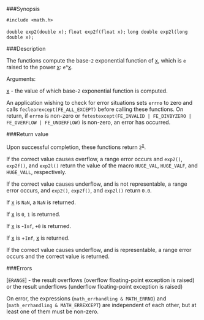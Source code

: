 ###Synopsis

`#include <math.h>`

`double exp2(double x);`
`float exp2f(float x);`
`long double exp2l(long double x);`

###Description

The  functions compute the base-`2` exponential function of <u>x</u>, which is `e` raised to the power <u>x</u>: `e`^<u>x</u>.

Arguments:

<u>x</u> - the value of which base-`2` exponential function is computed.

An application wishing to check for error situations sets `errno` to zero and calls `feclearexcept(FE_ALL_EXCEPT)` before calling these functions. On return, if `errno` is non-zero or `fetestexcept(FE_INVALID | FE_DIVBYZERO | FE_OVERFLOW | FE_UNDERFLOW)` is non-zero, an error has occurred.

###Return value

Upon successful completion, these functions return `2`<sup><u>x</u></sup>.

If the correct value causes overflow, a range error occurs and `exp2()`, `exp2f()`, and `exp2l()` return the value of the macro `HUGE_VAL`, `HUGE_VALF`, and `HUGE_VALL`, respectively.

If the correct value causes underflow, and is not representable, a range error occurs, and `exp2()`, `exp2f()`, and `exp2l()` return `0.0`.

If <u>x</u> is `NaN`, a `NaN` is returned.

If <u>x</u> is `0`, `1` is returned.

If <u>x</u> is -`Inf`, `+0` is returned.

If <u>x</u> is +`Inf`, <u>x</u> is returned.

If the correct value causes underflow, and is representable, a range error occurs and the correct value is returned. 

###Errors

[`ERANGE`] - the result overflows (overflow floating-point exception is raised) or
            the result underflows (underflow floating-point exception is raised)
            
On error, the expressions (`math_errhandling & MATH_ERRNO`) and (`math_errhandling & MATH_ERREXCEPT`) are independent of each other, but at least one of them must be non-zero.            